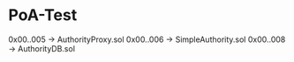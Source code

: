 # PoA-Test

0x00..005 -> AuthorityProxy.sol
0x00..006 -> SimpleAuthority.sol
0x00..008 -> AuthorityDB.sol
